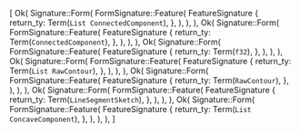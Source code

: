 [
    Ok(
        Signature::Form(
            FormSignature::Feature(
                FeatureSignature {
                    return_ty: Term(`List ConnectedComponent`),
                },
            ),
        ),
    ),
    Ok(
        Signature::Form(
            FormSignature::Feature(
                FeatureSignature {
                    return_ty: Term(`ConnectedComponent`),
                },
            ),
        ),
    ),
    Ok(
        Signature::Form(
            FormSignature::Feature(
                FeatureSignature {
                    return_ty: Term(`f32`),
                },
            ),
        ),
    ),
    Ok(
        Signature::Form(
            FormSignature::Feature(
                FeatureSignature {
                    return_ty: Term(`List RawContour`),
                },
            ),
        ),
    ),
    Ok(
        Signature::Form(
            FormSignature::Feature(
                FeatureSignature {
                    return_ty: Term(`RawContour`),
                },
            ),
        ),
    ),
    Ok(
        Signature::Form(
            FormSignature::Feature(
                FeatureSignature {
                    return_ty: Term(`LineSegmentSketch`),
                },
            ),
        ),
    ),
    Ok(
        Signature::Form(
            FormSignature::Feature(
                FeatureSignature {
                    return_ty: Term(`List ConcaveComponent`),
                },
            ),
        ),
    ),
]
